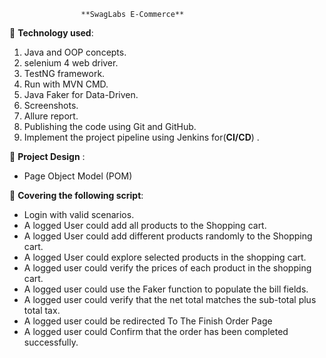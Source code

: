    
                    **SwagLabs E-Commerce**
🔵 **Technology used**:

1. Java and OOP concepts.
2. selenium 4 web driver.
3. TestNG framework.
4. Run with MVN CMD.
5. Java Faker for Data-Driven.
6. Screenshots.
7. Allure report.
8. Publishing the code using Git and GitHub.
9. Implement the project pipeline using Jenkins for(**CI/CD**) .

🔵 **Project Design** :
*   Page Object Model (POM) 

🔵 **Covering the following script**:

*  Login with valid scenarios.
*  A logged User could add all products to the Shopping cart.
*  A logged User could add different products randomly to the Shopping cart.
*  A logged User could explore selected products in the shopping cart. 
*  A logged user could verify the prices of each product in the shopping cart.
*  A logged user could use the Faker function to populate the bill fields.
*  A logged user could verify that the net total matches the sub-total plus total tax.
*  A logged user could be redirected To The Finish Order Page
*  A logged user could Confirm that the order has been completed successfully.

  